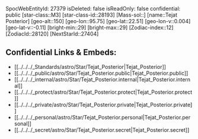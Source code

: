 ﻿---
location: [22.51,-95.75,150]
type: Star
tags:
- astro/Star

---
SpocWebEntityId: 27379
isDeleted: false
isReadOnly: false
confidential: public
[star-class::M3]
[star-class-id::28193]
[Mass-sol::]
[name::Tejat Posterior]
[geo-alt::150]
[geo-lon::95.75]
[geo-lat::22.51]
[geo-lon-v::0.004]
[geo-lat-v::-0.11]
[bright-min::29]
[bright-max::29]
[Zodiac-index::12]
[ZodiacId::28120]
[NextStarId::27404]



## Confidential Links & Embeds: 
- [[../../../_Standards/astro/Star/Tejat_Posterior|Tejat_Posterior]] 
- [[../../../_public/astro/Star/Tejat_Posterior.public|Tejat_Posterior.public]] 
- [[../../../_internal/astro/Star/Tejat_Posterior.internal|Tejat_Posterior.internal]] 
- [[../../../_protect/astro/Star/Tejat_Posterior.protect|Tejat_Posterior.protect]] 
- [[../../../_private/astro/Star/Tejat_Posterior.private|Tejat_Posterior.private]] 
- [[../../../_personal/astro/Star/Tejat_Posterior.personal|Tejat_Posterior.personal]] 
- [[../../../_secret/astro/Star/Tejat_Posterior.secret|Tejat_Posterior.secret]] 
